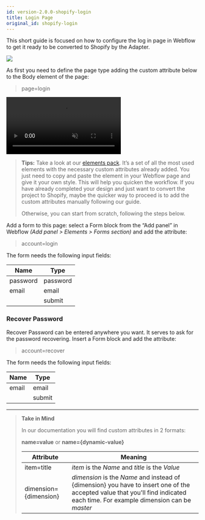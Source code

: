 ```yaml
---
id: version-2.0.0-shopify-login
title: Login Page
original_id: shopify-login
---
```


This short guide is focused on how to configure the log in page in Webflow to get it ready to be converted to Shopify by the Adapter. 

![](assets/shopify-login.png)

As first you need to define the page type adding the custom attribute below to the Body element of the page:

>page=login

<pre>
<video autoplay muted playsinline="true" loop>
<source src="/assets/page-type.webm">
</video>
</pre>

> **Tips:**
> Take a look at our [elements pack](https://webflow.com/website/webflow-to-shopify-elements). It’s a set of all the most used elements with the necessary custom attributes already added. You just need to copy and paste the element in your Webflow page and give it your own style. This will help you quicken the workflow. If you have already completed your design and just want to convert the project to Shopify, maybe the quicker way to proceed is to add the custom attributes manually following our guide.
>
> Otherwise, you can start from scratch, following the steps below.

Add a form to this page: select a Form block from the “Add panel” in Webflow *(Add panel > Elements > Forms section)* and add the attribute:

> account=login

The form needs the following input fields: 

 **Name**             | **Type** | 
 -------------        | --------------- |
 | password           | password |
 | email | email |
 |                         | submit |


### Recover Password
Recover Password can be entered anywhere you want. It serves to ask for the password recovering.
Insert a Form block and add the attribute:

> account=recover

The form needs the following input fields: 

 **Name**             | **Type** | 
 -------------        | --------------- |
 | email | email |
 |                         | submit |


---------
> **Take in Mind**
>
> In our documentation you will find custom attributes in 2 formats:
>
> **name=value** or **name={dynamic-value}**
>
>
> **Attribute**             | **Meaning** | 
> -------------             | --------------- |
> | item=title              | *item* is the *Name* and *title* is the *Value* |
> | dimension={dimension}   | *dimension* is the *Name* and instead of {dimension} you have to insert one of the accepted value that you'll find indicated each time. For example dimension can be *master*|